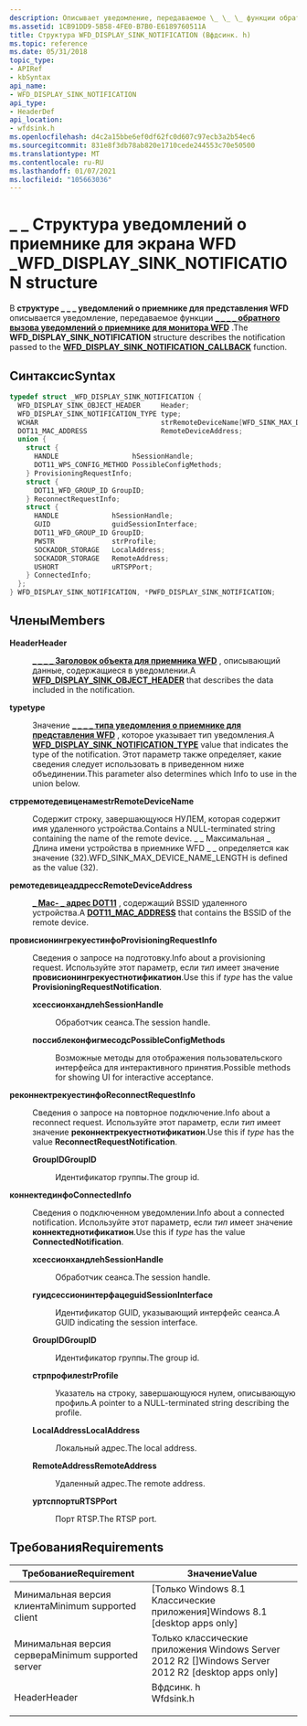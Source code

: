 ```yaml
---
description: Описывает уведомление, передаваемое \_ \_ \_ функции обратного вызова уведомлений для приемника WFD \_ .
ms.assetid: 1CB91DD9-5B58-4FE0-B7B0-E6189760511A
title: Структура WFD_DISPLAY_SINK_NOTIFICATION (Вфдсинк. h)
ms.topic: reference
ms.date: 05/31/2018
topic_type:
- APIRef
- kbSyntax
api_name:
- WFD_DISPLAY_SINK_NOTIFICATION
api_type:
- HeaderDef
api_location:
- wfdsink.h
ms.openlocfilehash: d4c2a15bbe6ef0df62fc0d607c97ecb3a2b54ec6
ms.sourcegitcommit: 831e8f3db78ab820e1710cede244553c70e50500
ms.translationtype: MT
ms.contentlocale: ru-RU
ms.lasthandoff: 01/07/2021
ms.locfileid: "105663036"
---
```

# <a name="wfd_display_sink_notification-structure"></a><span data-ttu-id="db474-103">\_ \_ Структура уведомлений о приемнике для экрана WFD \_</span><span class="sxs-lookup"><span data-stu-id="db474-103">WFD\_DISPLAY\_SINK\_NOTIFICATION structure</span></span>

<span data-ttu-id="db474-104">В **структуре \_ \_ \_ уведомлений о приемнике для представления WFD** описывается уведомление, передаваемое функции [**\_ \_ \_ \_ обратного вызова уведомлений о приемнике для монитора WFD**](wfd-display-sink-notification-callback.md) .</span><span class="sxs-lookup"><span data-stu-id="db474-104">The **WFD\_DISPLAY\_SINK\_NOTIFICATION** structure describes the notification passed to the [**WFD\_DISPLAY\_SINK\_NOTIFICATION\_CALLBACK**](wfd-display-sink-notification-callback.md) function.</span></span>

## <a name="syntax"></a><span data-ttu-id="db474-105">Синтаксис</span><span class="sxs-lookup"><span data-stu-id="db474-105">Syntax</span></span>


```C++
typedef struct _WFD_DISPLAY_SINK_NOTIFICATION {
  WFD_DISPLAY_SINK_OBJECT_HEADER     Header;
  WFD_DISPLAY_SINK_NOTIFICATION_TYPE type;
  WCHAR                              strRemoteDeviceName[WFD_SINK_MAX_DEVICE_NAME_LENGTH + 1];
  DOT11_MAC_ADDRESS                  RemoteDeviceAddress;
  union {
    struct {
      HANDLE                  hSessionHandle;
      DOT11_WPS_CONFIG_METHOD PossibleConfigMethods;
    } ProvisioningRequestInfo;
    struct {
      DOT11_WFD_GROUP_ID GroupID;
    } ReconnectRequestInfo;
    struct {
      HANDLE             hSessionHandle;
      GUID               guidSessionInterface;
      DOT11_WFD_GROUP_ID GroupID;
      PWSTR              strProfile;
      SOCKADDR_STORAGE   LocalAddress;
      SOCKADDR_STORAGE   RemoteAddress;
      USHORT             uRTSPPort;
    } ConnectedInfo;
  };
} WFD_DISPLAY_SINK_NOTIFICATION, *PWFD_DISPLAY_SINK_NOTIFICATION;
```



## <a name="members"></a><span data-ttu-id="db474-106">Члены</span><span class="sxs-lookup"><span data-stu-id="db474-106">Members</span></span>

<dl> <dt>

<span data-ttu-id="db474-107">**Header**</span><span class="sxs-lookup"><span data-stu-id="db474-107">**Header**</span></span>
</dt> <dd>

<span data-ttu-id="db474-108">[**\_ \_ \_ \_ Заголовок объекта для приемника WFD**](wfd-display-sink-object-header.md) , описывающий данные, содержащиеся в уведомлении.</span><span class="sxs-lookup"><span data-stu-id="db474-108">A [**WFD\_DISPLAY\_SINK\_OBJECT\_HEADER**](wfd-display-sink-object-header.md) that describes the data included in the notification.</span></span>

</dd> <dt>

<span data-ttu-id="db474-109">**type**</span><span class="sxs-lookup"><span data-stu-id="db474-109">**type**</span></span>
</dt> <dd>

<span data-ttu-id="db474-110">Значение [**\_ \_ \_ \_ типа уведомления о приемнике для представления WFD**](wfd-display-sink-notification-type.md) , которое указывает тип уведомления.</span><span class="sxs-lookup"><span data-stu-id="db474-110">A [**WFD\_DISPLAY\_SINK\_NOTIFICATION\_TYPE**](wfd-display-sink-notification-type.md) value that indicates the type of the notification.</span></span> <span data-ttu-id="db474-111">Этот параметр также определяет, какие сведения следует использовать в приведенном ниже объединении.</span><span class="sxs-lookup"><span data-stu-id="db474-111">This parameter also determines which Info to use in the union below.</span></span>

</dd> <dt>

<span data-ttu-id="db474-112">**стрремотедевиценаме**</span><span class="sxs-lookup"><span data-stu-id="db474-112">**strRemoteDeviceName**</span></span>
</dt> <dd>

<span data-ttu-id="db474-113">Содержит строку, завершающуюся НУЛЕМ, которая содержит имя удаленного устройства.</span><span class="sxs-lookup"><span data-stu-id="db474-113">Contains a NULL-terminated string containing the name of the remote device.</span></span> <span data-ttu-id="db474-114">\_ \_ Максимальная \_ Длина имени устройства в приемнике WFD \_ \_ определяется как значение (32).</span><span class="sxs-lookup"><span data-stu-id="db474-114">WFD\_SINK\_MAX\_DEVICE\_NAME\_LENGTH is defined as the value (32).</span></span>

</dd> <dt>

<span data-ttu-id="db474-115">**ремотедевицеаддресс**</span><span class="sxs-lookup"><span data-stu-id="db474-115">**RemoteDeviceAddress**</span></span>
</dt> <dd>

<span data-ttu-id="db474-116">[**\_ Mac- \_ адрес DOT11**](dot11-mac-address-type.md) , содержащий BSSID удаленного устройства.</span><span class="sxs-lookup"><span data-stu-id="db474-116">A [**DOT11\_MAC\_ADDRESS**](dot11-mac-address-type.md) that contains the BSSID of the remote device.</span></span>

</dd> <dt>

<span data-ttu-id="db474-117">**провисионингрекуестинфо**</span><span class="sxs-lookup"><span data-stu-id="db474-117">**ProvisioningRequestInfo**</span></span>
</dt> <dd>

<span data-ttu-id="db474-118">Сведения о запросе на подготовку.</span><span class="sxs-lookup"><span data-stu-id="db474-118">Info about a provisioning request.</span></span> <span data-ttu-id="db474-119">Используйте этот параметр, если *тип* имеет значение **провисионингрекуестнотификатион**.</span><span class="sxs-lookup"><span data-stu-id="db474-119">Use this if *type* has the value **ProvisioningRequestNotification**.</span></span>

<dl> <dt>

<span data-ttu-id="db474-120">**хсессионхандле**</span><span class="sxs-lookup"><span data-stu-id="db474-120">**hSessionHandle**</span></span>
</dt> <dd>

<span data-ttu-id="db474-121">Обработчик сеанса.</span><span class="sxs-lookup"><span data-stu-id="db474-121">The session handle.</span></span>

</dd> <dt>

<span data-ttu-id="db474-122">**поссиблеконфигмесодс**</span><span class="sxs-lookup"><span data-stu-id="db474-122">**PossibleConfigMethods**</span></span>
</dt> <dd>

<span data-ttu-id="db474-123">Возможные методы для отображения пользовательского интерфейса для интерактивного принятия.</span><span class="sxs-lookup"><span data-stu-id="db474-123">Possible methods for showing UI for interactive acceptance.</span></span>

</dd> </dl> </dd> <dt>

<span data-ttu-id="db474-124">**реконнектрекуестинфо**</span><span class="sxs-lookup"><span data-stu-id="db474-124">**ReconnectRequestInfo**</span></span>
</dt> <dd>

<span data-ttu-id="db474-125">Сведения о запросе на повторное подключение.</span><span class="sxs-lookup"><span data-stu-id="db474-125">Info about a reconnect request.</span></span> <span data-ttu-id="db474-126">Используйте этот параметр, если *тип* имеет значение **реконнектрекуестнотификатион**.</span><span class="sxs-lookup"><span data-stu-id="db474-126">Use this if *type* has the value **ReconnectRequestNotification**.</span></span>

<dl> <dt>

<span data-ttu-id="db474-127">**GroupID**</span><span class="sxs-lookup"><span data-stu-id="db474-127">**GroupID**</span></span>
</dt> <dd>

<span data-ttu-id="db474-128">Идентификатор группы.</span><span class="sxs-lookup"><span data-stu-id="db474-128">The group id.</span></span>

</dd> </dl> </dd> <dt>

<span data-ttu-id="db474-129">**коннектединфо**</span><span class="sxs-lookup"><span data-stu-id="db474-129">**ConnectedInfo**</span></span>
</dt> <dd>

<span data-ttu-id="db474-130">Сведения о подключенном уведомлении.</span><span class="sxs-lookup"><span data-stu-id="db474-130">Info about a connected notification.</span></span> <span data-ttu-id="db474-131">Используйте этот параметр, если *тип* имеет значение **коннектеднотификатион**.</span><span class="sxs-lookup"><span data-stu-id="db474-131">Use this if *type* has the value **ConnectedNotification**.</span></span>

<dl> <dt>

<span data-ttu-id="db474-132">**хсессионхандле**</span><span class="sxs-lookup"><span data-stu-id="db474-132">**hSessionHandle**</span></span>
</dt> <dd>

<span data-ttu-id="db474-133">Обработчик сеанса.</span><span class="sxs-lookup"><span data-stu-id="db474-133">The session handle.</span></span>

</dd> <dt>

<span data-ttu-id="db474-134">**гуидсессионинтерфаце**</span><span class="sxs-lookup"><span data-stu-id="db474-134">**guidSessionInterface**</span></span>
</dt> <dd>

<span data-ttu-id="db474-135">Идентификатор GUID, указывающий интерфейс сеанса.</span><span class="sxs-lookup"><span data-stu-id="db474-135">A GUID indicating the session interface.</span></span>

</dd> <dt>

<span data-ttu-id="db474-136">**GroupID**</span><span class="sxs-lookup"><span data-stu-id="db474-136">**GroupID**</span></span>
</dt> <dd>

<span data-ttu-id="db474-137">Идентификатор группы.</span><span class="sxs-lookup"><span data-stu-id="db474-137">The group id.</span></span>

</dd> <dt>

<span data-ttu-id="db474-138">**стрпрофиле**</span><span class="sxs-lookup"><span data-stu-id="db474-138">**strProfile**</span></span>
</dt> <dd>

<span data-ttu-id="db474-139">Указатель на строку, завершающуюся нулем, описывающую профиль.</span><span class="sxs-lookup"><span data-stu-id="db474-139">A pointer to a NULL-terminated string describing the profile.</span></span>

</dd> <dt>

<span data-ttu-id="db474-140">**LocalAddress**</span><span class="sxs-lookup"><span data-stu-id="db474-140">**LocalAddress**</span></span>
</dt> <dd>

<span data-ttu-id="db474-141">Локальный адрес.</span><span class="sxs-lookup"><span data-stu-id="db474-141">The local address.</span></span>

</dd> <dt>

<span data-ttu-id="db474-142">**RemoteAddress**</span><span class="sxs-lookup"><span data-stu-id="db474-142">**RemoteAddress**</span></span>
</dt> <dd>

<span data-ttu-id="db474-143">Удаленный адрес.</span><span class="sxs-lookup"><span data-stu-id="db474-143">The remote address.</span></span>

</dd> <dt>

<span data-ttu-id="db474-144">**уртсппорт**</span><span class="sxs-lookup"><span data-stu-id="db474-144">**uRTSPPort**</span></span>
</dt> <dd>

<span data-ttu-id="db474-145">Порт RTSP.</span><span class="sxs-lookup"><span data-stu-id="db474-145">The RTSP port.</span></span>

</dd> </dl> </dd> </dl>

## <a name="requirements"></a><span data-ttu-id="db474-146">Требования</span><span class="sxs-lookup"><span data-stu-id="db474-146">Requirements</span></span>



| <span data-ttu-id="db474-147">Требование</span><span class="sxs-lookup"><span data-stu-id="db474-147">Requirement</span></span> | <span data-ttu-id="db474-148">Значение</span><span class="sxs-lookup"><span data-stu-id="db474-148">Value</span></span> |
|-------------------------------------|--------------------------------------------------------------------------------------|
| <span data-ttu-id="db474-149">Минимальная версия клиента</span><span class="sxs-lookup"><span data-stu-id="db474-149">Minimum supported client</span></span><br/> | <span data-ttu-id="db474-150">\[Только Windows 8.1 Классические приложения\]</span><span class="sxs-lookup"><span data-stu-id="db474-150">Windows 8.1 \[desktop apps only\]</span></span><br/>                                         |
| <span data-ttu-id="db474-151">Минимальная версия сервера</span><span class="sxs-lookup"><span data-stu-id="db474-151">Minimum supported server</span></span><br/> | <span data-ttu-id="db474-152">Только классические приложения Windows Server 2012 R2 \[\]</span><span class="sxs-lookup"><span data-stu-id="db474-152">Windows Server 2012 R2 \[desktop apps only\]</span></span><br/>                              |
| <span data-ttu-id="db474-153">Header</span><span class="sxs-lookup"><span data-stu-id="db474-153">Header</span></span><br/>                   | <dl> <span data-ttu-id="db474-154"><dt>Вфдсинк. h</dt></span><span class="sxs-lookup"><span data-stu-id="db474-154"><dt>Wfdsink.h</dt></span></span> </dl> |



 

 




